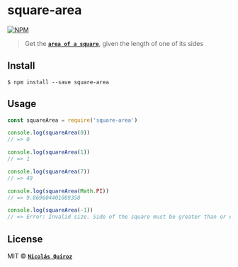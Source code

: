 # square-area

[![NPM](https://nodei.co/npm/square-area.png?downloads=true&downloadRank=true&stars=true)](https://nodei.co/npm/square-area/)

> Get the **[`area of a square`](https://en.wikipedia.org/wiki/Square#Perimeter_and_area)**, given the length of one of its sides


## Install

```
$ npm install --save square-area
```


## Usage

```js
const squareArea = require('square-area')

console.log(squareArea(0))
// => 0

console.log(squareArea(1))
// => 1

console.log(squareArea(7))
// => 49

console.log(squareArea(Math.PI))
// => 9.869604401089358

console.log(squareArea(-1))
// => Error: Invalid size. Side of the square must be greater than or equal to 0
```


## License

MIT © **[`Nicolás Quiroz`](https://nicolasquiroz.com)**
